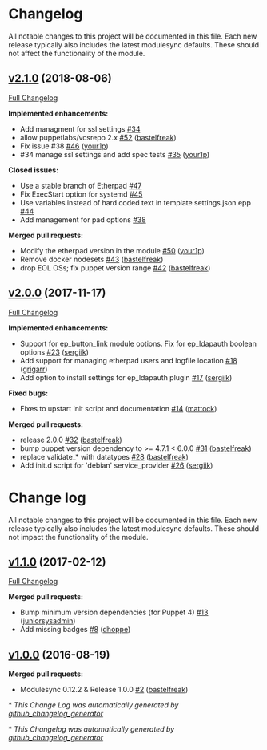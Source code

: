 # Changelog

All notable changes to this project will be documented in this file.
Each new release typically also includes the latest modulesync defaults.
These should not affect the functionality of the module.

## [v2.1.0](https://github.com/voxpupuli/puppet-etherpad/tree/v2.1.0) (2018-08-06)

[Full Changelog](https://github.com/voxpupuli/puppet-etherpad/compare/v2.0.0...v2.1.0)

**Implemented enhancements:**

- Add managment for ssl settings [\#34](https://github.com/voxpupuli/puppet-etherpad/issues/34)
- allow puppetlabs/vcsrepo 2.x [\#52](https://github.com/voxpupuli/puppet-etherpad/pull/52) ([bastelfreak](https://github.com/bastelfreak))
- Fix issue \#38 [\#46](https://github.com/voxpupuli/puppet-etherpad/pull/46) ([your1p](https://github.com/your1p))
- \#34 manage ssl settings and add spec tests [\#35](https://github.com/voxpupuli/puppet-etherpad/pull/35) ([your1p](https://github.com/your1p))

**Closed issues:**

- Use a stable branch of Etherpad [\#47](https://github.com/voxpupuli/puppet-etherpad/issues/47)
- Fix ExecStart option for systemd  [\#45](https://github.com/voxpupuli/puppet-etherpad/issues/45)
- Use variables instead of hard coded text in template settings.json.epp [\#44](https://github.com/voxpupuli/puppet-etherpad/issues/44)
- Add management for pad options  [\#38](https://github.com/voxpupuli/puppet-etherpad/issues/38)

**Merged pull requests:**

- Modify the etherpad version in the module [\#50](https://github.com/voxpupuli/puppet-etherpad/pull/50) ([your1p](https://github.com/your1p))
- Remove docker nodesets [\#43](https://github.com/voxpupuli/puppet-etherpad/pull/43) ([bastelfreak](https://github.com/bastelfreak))
- drop EOL OSs; fix puppet version range [\#42](https://github.com/voxpupuli/puppet-etherpad/pull/42) ([bastelfreak](https://github.com/bastelfreak))

## [v2.0.0](https://github.com/voxpupuli/puppet-etherpad/tree/v2.0.0) (2017-11-17)

[Full Changelog](https://github.com/voxpupuli/puppet-etherpad/compare/v1.1.0...v2.0.0)

**Implemented enhancements:**

- Support for ep\_button\_link module options. Fix for ep\_ldapauth boolean options [\#23](https://github.com/voxpupuli/puppet-etherpad/pull/23) ([sergiik](https://github.com/sergiik))
- Add support for managing etherpad users and logfile location [\#18](https://github.com/voxpupuli/puppet-etherpad/pull/18) ([grigarr](https://github.com/grigarr))
- Add option to install settings for ep\_ldapauth plugin [\#17](https://github.com/voxpupuli/puppet-etherpad/pull/17) ([sergiik](https://github.com/sergiik))

**Fixed bugs:**

- Fixes to upstart init script and documentation [\#14](https://github.com/voxpupuli/puppet-etherpad/pull/14) ([mattock](https://github.com/mattock))

**Merged pull requests:**

- release 2.0.0 [\#32](https://github.com/voxpupuli/puppet-etherpad/pull/32) ([bastelfreak](https://github.com/bastelfreak))
- bump puppet version dependency to \>= 4.7.1 \< 6.0.0 [\#31](https://github.com/voxpupuli/puppet-etherpad/pull/31) ([bastelfreak](https://github.com/bastelfreak))
- replace validate\_\* with datatypes [\#28](https://github.com/voxpupuli/puppet-etherpad/pull/28) ([bastelfreak](https://github.com/bastelfreak))
- Add init.d script for 'debian' service\_provider [\#26](https://github.com/voxpupuli/puppet-etherpad/pull/26) ([sergiik](https://github.com/sergiik))

# Change log

All notable changes to this project will be documented in this file.
Each new release typically also includes the latest modulesync defaults.
These should not impact the functionality of the module.

## [v1.1.0](https://github.com/voxpupuli/puppet-etherpad/tree/v1.1.0) (2017-02-12)
[Full Changelog](https://github.com/voxpupuli/puppet-etherpad/compare/v1.0.0...v1.1.0)

**Merged pull requests:**

- Bump minimum version dependencies \(for Puppet 4\) [\#13](https://github.com/voxpupuli/puppet-etherpad/pull/13) ([juniorsysadmin](https://github.com/juniorsysadmin))
- Add missing badges [\#8](https://github.com/voxpupuli/puppet-etherpad/pull/8) ([dhoppe](https://github.com/dhoppe))

## [v1.0.0](https://github.com/voxpupuli/puppet-etherpad/tree/v1.0.0) (2016-08-19)
**Merged pull requests:**

- Modulesync 0.12.2 & Release 1.0.0 [\#2](https://github.com/voxpupuli/puppet-etherpad/pull/2) ([bastelfreak](https://github.com/bastelfreak))



\* *This Change Log was automatically generated by [github_changelog_generator](https://github.com/skywinder/Github-Changelog-Generator)*


\* *This Changelog was automatically generated by [github_changelog_generator](https://github.com/github-changelog-generator/github-changelog-generator)*
